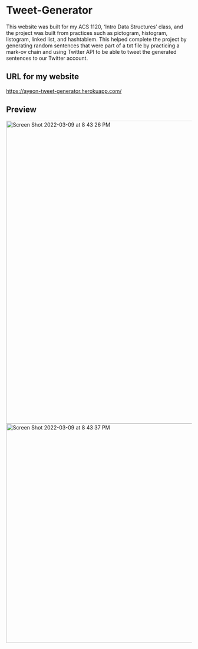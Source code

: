 # Tweet-Generator
This website was built for my ACS 1120, ‘Intro Data Structures’ class, and the project was built from practices such as pictogram, histogram, listogram, linked list, and hashtablem. This helped complete the project by generating random sentences that were part of a txt file by practicing a mark-ov chain and using Twitter API to be able to tweet the generated sentences to our Twitter account.

## URL for my website
https://ayeon-tweet-generator.herokuapp.com/

## Preview
<img width="819" alt="Screen Shot 2022-03-09 at 8 43 26 PM" src="https://user-images.githubusercontent.com/89673315/157591212-0e7a17d0-79a0-45c5-9948-d796fb2eed85.png">
<img width="593" alt="Screen Shot 2022-03-09 at 8 43 37 PM" src="https://user-images.githubusercontent.com/89673315/157591213-3b528751-1df1-475e-a83b-73f9860c3e12.png">
